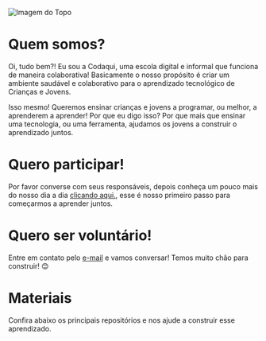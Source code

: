 ![Imagem do Topo](https://github.com/codaqui/institucional/blob/main/images/header.png)

# Quem somos?

Oi, tudo bem?! Eu sou a Codaqui, uma escola digital e informal que funciona de maneira colaborativa! Basicamente o nosso propósito é criar um ambiente saudável e colaborativo para o aprendizado tecnológico de Crianças e Jovens. 

Isso mesmo! Queremos ensinar crianças e jovens a programar, ou melhor, a aprenderem a aprender! Por que eu digo isso? Por que mais que ensinar uma tecnologia, ou uma ferramenta, ajudamos os jovens a construir o aprendizado juntos.

# Quero participar!

Por favor converse com seus responsáveis, depois conheça um pouco mais do nosso dia a dia [clicando aqui.](https://codaqui.dev), esse é nosso primeiro passo para começarmos a aprender juntos.

# Quero ser voluntário!

Entre em contato pelo [e-mail](mailto:contato@codaqui.dev) e vamos conversar! Temos muito chão para construir! 😊

# Materiais

Confira abaixo os principais repositórios e nos ajude a construir esse aprendizado.
